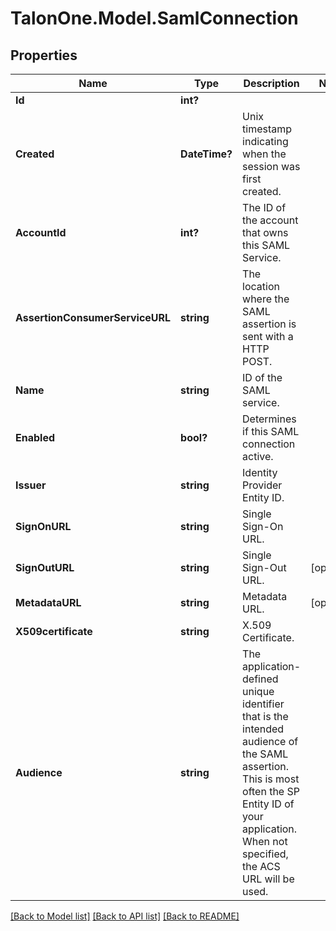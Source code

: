 # TalonOne.Model.SamlConnection
## Properties

Name | Type | Description | Notes
------------ | ------------- | ------------- | -------------
**Id** | **int?** |  | 
**Created** | **DateTime?** | Unix timestamp indicating when the session was first created. | 
**AccountId** | **int?** | The ID of the account that owns this SAML Service. | 
**AssertionConsumerServiceURL** | **string** | The location where the SAML assertion is sent with a HTTP POST. | 
**Name** | **string** | ID of the SAML service. | 
**Enabled** | **bool?** | Determines if this SAML connection active. | 
**Issuer** | **string** | Identity Provider Entity ID. | 
**SignOnURL** | **string** | Single Sign-On URL. | 
**SignOutURL** | **string** | Single Sign-Out URL. | [optional] 
**MetadataURL** | **string** | Metadata URL. | [optional] 
**X509certificate** | **string** | X.509 Certificate. | 
**Audience** | **string** | The application-defined unique identifier that is the intended audience of the SAML assertion.  This is most often the SP Entity ID of your application. When not specified, the ACS URL will be used.  | 

[[Back to Model list]](../README.md#documentation-for-models) [[Back to API list]](../README.md#documentation-for-api-endpoints) [[Back to README]](../README.md)

